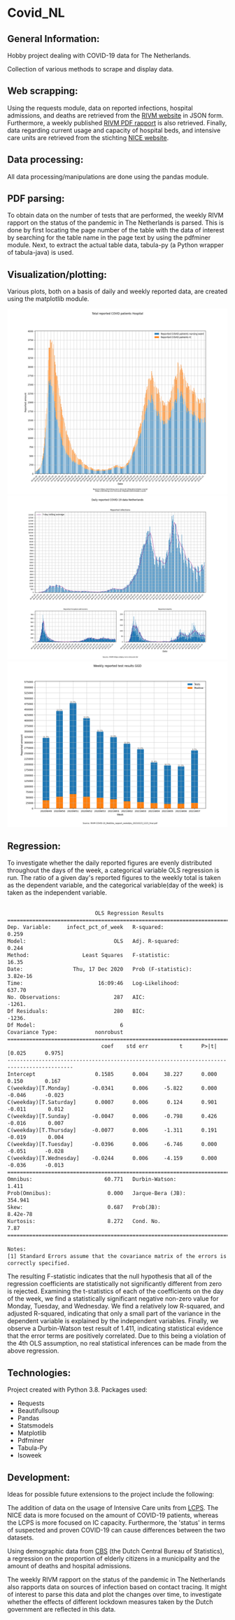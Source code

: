 # Covid_NL

## General Information:
Hobby project dealing with COVID-19 data for The Netherlands.

Collection of various methods to scrape and display data.

## Web scrapping:
Using the requests module, data on reported infections, hospital admissions, and deaths are retrieved from the [RIVM website](https://data.rivm.nl/covid-19/) in JSON form. Furthermore, a weekly published [RIVM PDF rapport](https://www.rivm.nl/coronavirus-covid-19/actueel/wekelijkse-update-epidemiologische-situatie-covid-19-in-nederland) is also retrieved. Finally, data regarding current usage and capacity of hospital beds, and intensive care units
are retrieved from the stichting [NICE website](https://stichting-nice.nl/).

## Data processing:
All data processing/manipulations are done using the pandas module.

## PDF parsing:
To obtain data on the number of tests that are performed, the weekly RIVM rapport on the status of the pandemic in The Netherlands is parsed. This is done by first locating the page number of the table with the data of interest by searching for the table name in the page text by using the pdfminer module. Next, to extract the actual table data, tabula-py (a Python wrapper of tabula-java) is used.

## Visualization/plotting:
Various plots, both on a basis of daily and weekly reported data, are created using the matplotlib module. 

![Total reported COVID-19 patients hospitalized over time](/plots/currenticzkh.png)
![Daily reported COVID-19 data over time](/plots/dailycombined.png)
![Weekly reported testing data](/plots//testingweekly2.png)

## Regression:
To investigate whether the daily reported figures are evenly distributed throughout the days of the week, a categorical variable OLS regression is run. The ratio of a given day's reported figures to the weekly total is taken as the dependent variable, and the categorical variable(day of the week) is taken as the independent variable.

```

                            OLS Regression Results                            
==============================================================================
Dep. Variable:     infect_pct_of_week   R-squared:                       0.259
Model:                            OLS   Adj. R-squared:                  0.244
Method:                 Least Squares   F-statistic:                     16.35
Date:                Thu, 17 Dec 2020   Prob (F-statistic):           3.82e-16
Time:                        16:09:46   Log-Likelihood:                 637.70
No. Observations:                 287   AIC:                            -1261.
Df Residuals:                     280   BIC:                            -1236.
Df Model:                           6                                         
Covariance Type:            nonrobust                                         
===========================================================================================
                              coef    std err          t      P>|t|      [0.025      0.975]
-------------------------------------------------------------------------------------------
Intercept                   0.1585      0.004     38.227      0.000       0.150       0.167
C(weekday)[T.Monday]       -0.0341      0.006     -5.822      0.000      -0.046      -0.023
C(weekday)[T.Saturday]      0.0007      0.006      0.124      0.901      -0.011       0.012
C(weekday)[T.Sunday]       -0.0047      0.006     -0.798      0.426      -0.016       0.007
C(weekday)[T.Thursday]     -0.0077      0.006     -1.311      0.191      -0.019       0.004
C(weekday)[T.Tuesday]      -0.0396      0.006     -6.746      0.000      -0.051      -0.028
C(weekday)[T.Wednesday]    -0.0244      0.006     -4.159      0.000      -0.036      -0.013
==============================================================================
Omnibus:                       60.771   Durbin-Watson:                   1.411
Prob(Omnibus):                  0.000   Jarque-Bera (JB):              354.941
Skew:                           0.687   Prob(JB):                     8.42e-78
Kurtosis:                       8.272   Cond. No.                         7.87
==============================================================================

Notes:
[1] Standard Errors assume that the covariance matrix of the errors is correctly specified.

```
The resulting F-statistic indicates that the null hypothesis that all of the regression coefficients are statistically not significantly different from zero is rejected. Examining the t-statistics of each of the coefficients on the day of the week, we find a statistically significant negative non-zero value for Monday, Tuesday, and Wednesday. We find a relatively low R-squared, and adjusted R-squared, indicating that only a small part of the variance in the dependent variable is explained by the independent variables. Finally, we observe a Durbin-Watson test result of 1.411, indicating statistical evidence that the error terms are positively correlated. Due to this being a violation of the 4th OLS assumption, no real statistical inferences can be made from the above regression.

## Technologies:
Project created with Python 3.8. Packages used:
* Requests
* Beautifullsoup
* Pandas
* Statsmodels
* Matplotlib
* Pdfminer
* Tabula-Py
* Isoweek

## Development:
Ideas for possible future extensions to the project include the following:

The addition of data on the usage of Intensive Care units from [LCPS](https://lcps.nu/datafeed/). The NICE data is more focused on the amount of COVID-19 patients, whereas the LCPS is more focused on IC capacity. Furthermore, the 'status' in terms of suspected and proven COVID-19 can cause differences between the two datasets.

Using demographic data from [CBS](https://www.cbs.nl/nl-nl/onze-diensten/open-data) (the Dutch Central Bureau of Statistics), a regression on the proportion of elderly citizens in a municipality and the amount
of deaths and hospital admissions.

The weekly RIVM rapport on the status of the pandemic in The Netherlands also rapports data on sources of infection based on contact tracing. It might of interest to parse this data and plot the changes over time, to investigate whether the effects of different lockdown measures taken by the Dutch government are reflected in this data.   
